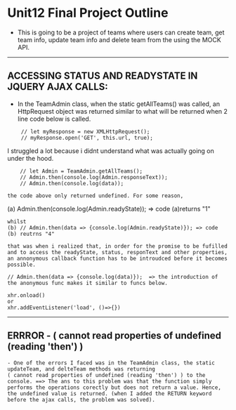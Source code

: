 # Unit12 Final Project Outline

- This is going to be a project of teams where users can create team, get team info, update team info and delete team from the using the MOCK API. 



----------------------------------------------------------------
ACCESSING STATUS AND READYSTATE IN JQUERY AJAX CALLS:
--------------------------------------------------------------
 - In the TeamAdmin class, when the static getAllTeams() was called, an HttpRequest object was returned similar to what will be returned when 2 line code below is called.   
 
        // let myResponse = new XMLHttpRequest();
        // myResponse.open('GET', this.url, true);

 I struggled a lot because i didnt understand what was actually going on under the hood.

        // let Admin = TeamAdmin.getAllTeams();
        // Admin.then(console.log(Admin.responseText));
        // Admin.then(console.log(data));

    the code above only returned undefined. For some reason,  
    
   (a) Admin.then(console.log(Admin.readyState)); => code (a)returns "1" 

    whilst 
    (b) // Admin.then(data => {console.log(Admin.readyState)}); => code (b) reutrns "4" 

    that was when i realized that, in order for the promise to be fufilled and to access the readyState, status, responText and other properties, an annonymous callback function has to be introudced before it becomes possible.
 
    // Admin.then(data => {console.log(data)});  => the introduction of the anonymous func makes it similar to funcs below.
    
    xhr.onload()
    or 
    xhr.addEventListener('load', ()=>{})
 





---------------------------------------------------------------------
ERRROR - ( cannot read properties of undefined (reading 'then') )
-------------------------------------------------------------------- 
    - One of the errors I faced was in the TeamAdmin class, the static updateTeam, and delteTeam methods was returning 
    ( cannot read properties of undefined (reading 'then') ) to the console. ==> The ans to this problem was that the function simply performs the operations corectly but does not return a value. Hence, the undefined value is returned. (when I added the RETURN keyword before the ajax calls, the problem was solved).
